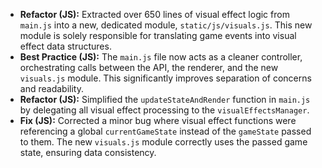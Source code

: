 - **Refactor (JS):** Extracted over 650 lines of visual effect logic from `main.js` into a new, dedicated module, `static/js/visuals.js`. This new module is solely responsible for translating game events into visual effect data structures.
- **Best Practice (JS):** The `main.js` file now acts as a cleaner controller, orchestrating calls between the API, the renderer, and the new `visuals.js` module. This significantly improves separation of concerns and readability.
- **Refactor (JS):** Simplified the `updateStateAndRender` function in `main.js` by delegating all visual effect processing to the `visualEffectsManager`.
- **Fix (JS):** Corrected a minor bug where visual effect functions were referencing a global `currentGameState` instead of the `gameState` passed to them. The new `visuals.js` module correctly uses the passed game state, ensuring data consistency.